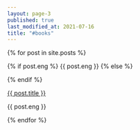 ```yaml
---
layout: page-3
published: true
last_modified_at: 2021-07-16
title: "#books"
---
```


<div>
  {% for post in site.posts %}
    <p>
      
  {% if post.eng %}
    {{ post.eng }}
  {% else %}
    <div style="visibility: hidden;"></div>
{% endif %}

  <div class="link1">  
    <a href="{{ post.url }}">{{ post.title }}</a>
  </div>
      <p>{{ post.eng }}</p>
    </p>
  {% endfor %}
</div>
